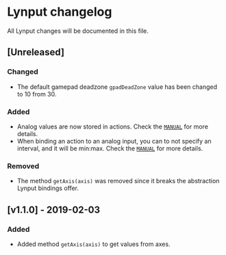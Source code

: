 # Lynput changelog
All Lynput changes will be documented in this file.

## [Unreleased]
### Changed
- The default gamepad deadzone <code>gpadDeadZone</code> value has been changed to 10 from 30.

### Added
- Analog values are now stored in actions. Check the <code>[MANUAL](MANUAL.md#gamepad)</code> for more details.
- When binding an action to an analog input, you can to not specify an interval, and it will be min:max. Check the <code>[MANUAL](MANUAL.md#gamepad)</code> for more details.

### Removed
- The method <code>getAxis(axis)</code> was removed since it breaks the abstraction Lynput bindings offer.

## [v1.1.0] - 2019-02-03
### Added
- Added method <code>getAxis(axis)</code> to get values from axes.
